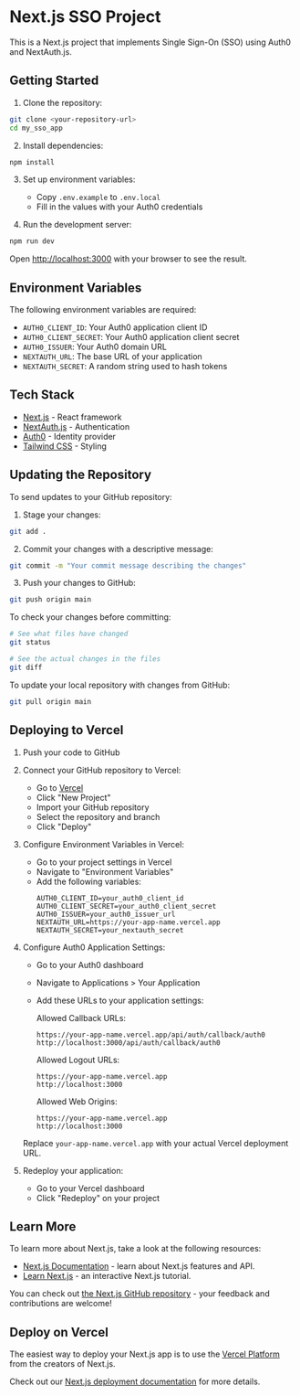 # Next.js SSO Project

This is a Next.js project that implements Single Sign-On (SSO) using Auth0 and NextAuth.js.

## Getting Started

1. Clone the repository:
```bash
git clone <your-repository-url>
cd my_sso_app
```

2. Install dependencies:
```bash
npm install
```

3. Set up environment variables:
   - Copy `.env.example` to `.env.local`
   - Fill in the values with your Auth0 credentials

4. Run the development server:
```bash
npm run dev
```

Open [http://localhost:3000](http://localhost:3000) with your browser to see the result.

## Environment Variables

The following environment variables are required:

- `AUTH0_CLIENT_ID`: Your Auth0 application client ID
- `AUTH0_CLIENT_SECRET`: Your Auth0 application client secret
- `AUTH0_ISSUER`: Your Auth0 domain URL
- `NEXTAUTH_URL`: The base URL of your application
- `NEXTAUTH_SECRET`: A random string used to hash tokens

## Tech Stack

- [Next.js](https://nextjs.org/) - React framework
- [NextAuth.js](https://next-auth.js.org/) - Authentication
- [Auth0](https://auth0.com/) - Identity provider
- [Tailwind CSS](https://tailwindcss.com/) - Styling

## Updating the Repository

To send updates to your GitHub repository:

1. Stage your changes:
```bash
git add .
```

2. Commit your changes with a descriptive message:
```bash
git commit -m "Your commit message describing the changes"
```

3. Push your changes to GitHub:
```bash
git push origin main
```

To check your changes before committing:
```bash
# See what files have changed
git status

# See the actual changes in the files
git diff
```

To update your local repository with changes from GitHub:
```bash
git pull origin main
```

## Deploying to Vercel

1. Push your code to GitHub

2. Connect your GitHub repository to Vercel:
   - Go to [Vercel](https://vercel.com)
   - Click "New Project"
   - Import your GitHub repository
   - Select the repository and branch
   - Click "Deploy"

3. Configure Environment Variables in Vercel:
   - Go to your project settings in Vercel
   - Navigate to "Environment Variables"
   - Add the following variables:
     ```
     AUTH0_CLIENT_ID=your_auth0_client_id
     AUTH0_CLIENT_SECRET=your_auth0_client_secret
     AUTH0_ISSUER=your_auth0_issuer_url
     NEXTAUTH_URL=https://your-app-name.vercel.app
     NEXTAUTH_SECRET=your_nextauth_secret
     ```

4. Configure Auth0 Application Settings:
   - Go to your Auth0 dashboard
   - Navigate to Applications > Your Application
   - Add these URLs to your application settings:

     Allowed Callback URLs:
     ```
     https://your-app-name.vercel.app/api/auth/callback/auth0
     http://localhost:3000/api/auth/callback/auth0
     ```

     Allowed Logout URLs:
     ```
     https://your-app-name.vercel.app
     http://localhost:3000
     ```

     Allowed Web Origins:
     ```
     https://your-app-name.vercel.app
     http://localhost:3000
     ```

   Replace `your-app-name.vercel.app` with your actual Vercel deployment URL.

5. Redeploy your application:
   - Go to your Vercel dashboard
   - Click "Redeploy" on your project

## Learn More

To learn more about Next.js, take a look at the following resources:

- [Next.js Documentation](https://nextjs.org/docs) - learn about Next.js features and API.
- [Learn Next.js](https://nextjs.org/learn) - an interactive Next.js tutorial.

You can check out [the Next.js GitHub repository](https://github.com/vercel/next.js) - your feedback and contributions are welcome!

## Deploy on Vercel

The easiest way to deploy your Next.js app is to use the [Vercel Platform](https://vercel.com/new?utm_medium=default-template&filter=next.js&utm_source=create-next-app&utm_campaign=create-next-app-readme) from the creators of Next.js.

Check out our [Next.js deployment documentation](https://nextjs.org/docs/app/building-your-application/deploying) for more details.
